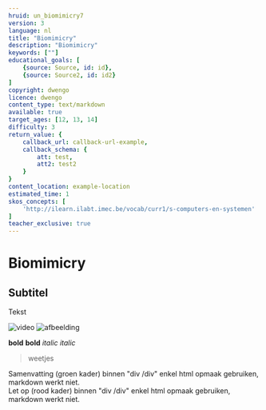 ```yaml
---
hruid: un_biomimicry7
version: 3
language: nl
title: "Biomimicry"
description: "Biomimicry"
keywords: [""]
educational_goals: [
    {source: Source, id: id}, 
    {source: Source2, id: id2}
]
copyright: dwengo
licence: dwengo
content_type: text/markdown
available: true
target_ages: [12, 13, 14]
difficulty: 3
return_value: {
    callback_url: callback-url-example,
    callback_schema: {
        att: test,
        att2: test2
    }
}
content_location: example-location
estimated_time: 1
skos_concepts: [
    'http://ilearn.ilabt.imec.be/vocab/curr1/s-computers-en-systemen'
]
teacher_exclusive: true
---
```


# Biomimicry

## Subtitel

Tekst

![](@youtube/<embedlink> "video")
![](embed/<bestandsnaam.extensie> "afbeelding")
[](@pdf/<bestandsnaam.pdf> "link naar pdf")

**bold** __bold__
*italic* _italic_

> weetjes

<div class="alert alert-box alert-success">
Samenvatting (groen kader)
binnen "div /div" enkel html opmaak gebruiken, markdown werkt niet. 
</div>

<div class="alert alert-box alert-danger">
Let op (rood kader)
binnen "div /div" enkel html opmaak gebruiken, markdown werkt niet. 
</div>
